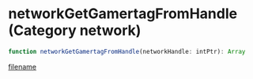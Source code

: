 # networkGetGamertagFromHandle (Category network)

```js
function networkGetGamertagFromHandle(networkHandle: intPtr): Array
```

[filename](networkGetGamertagFromHandle_m.md ':include')